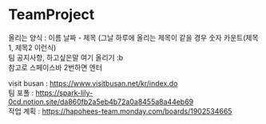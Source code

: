 # TeamProject
올리는 양식 : 이름 날짜 - 제목 (그날 하루에 올리는 제목이 같을 경우 숫자 카운트(제목1, 제목2 이런식)  
팀 공지사항, 하고싶은말 여기 올리기 :b  
참고로 스페이스바 2번하면 엔터  
  
visit busan : https://www.visitbusan.net/kr/index.do  
팀 포폴 : https://spark-lily-0cd.notion.site/da860fb2a5eb4b72a0a8455a8a44eb69  
작업 계획 : https://hapohees-team.monday.com/boards/1902534665  

